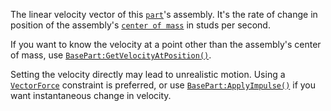 The linear velocity vector of this [`part`](https://create.roblox.com/docs/reference/engine/classes/BasePart)'s assembly. It's
the rate of change in position of the assembly's
[`center of mass`](https://create.roblox.com/docs/reference/engine/classes/BasePart#AssemblyCenterOfMass) in studs per second.

If you want to know the velocity at a point other than the assembly's
center of mass, use [`BasePart:GetVelocityAtPosition()`](https://create.roblox.com/docs/reference/engine/classes/BasePart#GetVelocityAtPosition).

Setting the velocity directly may lead to unrealistic motion. Using a
[`VectorForce`](https://create.roblox.com/docs/reference/engine/classes/VectorForce) constraint is preferred, or use
[`BasePart:ApplyImpulse()`](https://create.roblox.com/docs/reference/engine/classes/BasePart#ApplyImpulse) if you want instantaneous change in
velocity.